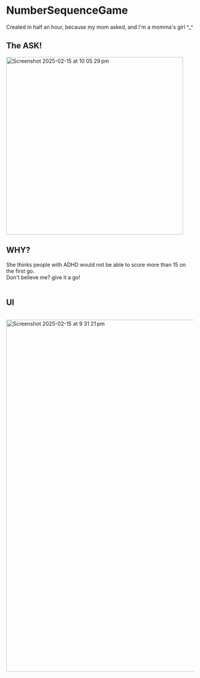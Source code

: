 # NumberSequenceGame
Created in half an hour, because my mom asked, and I'm a momma's girl ^_^

## The ASK!
<img width="475" alt="Screenshot 2025-02-15 at 10 05 29 pm" src="https://github.com/user-attachments/assets/fc7e619e-fd5a-4369-be85-a44e0ec3ed97" />
<br>

## WHY? <br>
She thinks people with ADHD would not be able to score more than 15 on the first go. <br>
Don't believe me? give it a go!<br>
<br>
## UI<br>
<br>
<img width="942" alt="Screenshot 2025-02-15 at 9 31 21 pm" src="https://github.com/user-attachments/assets/fff68ad8-0601-4a9e-81b0-49e1f57dddf0" />
